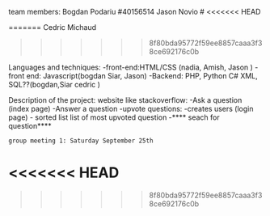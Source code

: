 



team members:
    Bogdan Podariu #40156514
    Jason Novio #
<<<<<<< HEAD

=======
    Cedric Michaud
    
    
>>>>>>> 8f80bda95772f59ee8857caaa3f38ce692176c0b

Languages and techniques:
    -front-end:HTML/CSS (nadia, Amish, Jason )
    -front end: Javascript(bogdan Siar, Jason)
    -Backend: PHP, Python C# XML, SQL??(bogdan,Siar cedric )

Description of the project:
    website like stackoverflow:
        -Ask a question (index page)
        -Answer a question
        -upvote questions:
        -creates users (login page)
        - sorted list list of most upvoted question
        -**** seach for question****

    group meeting 1: Saturday September 25th
    
<<<<<<< HEAD
=======
    

>>>>>>> 8f80bda95772f59ee8857caaa3f38ce692176c0b
